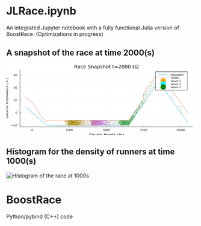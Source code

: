 # JLRace.ipynb
An integrated Jupyter notebook with a fully functional Julia version of BoostRace.
(Optimizations in progress)

## A snapshot of the race at time 2000(s)
![Snapshot of the race at 2000s](readme_images/snapshot2000.png?raw=true "Snapshot of the race")
## Histogram for the density of runners at time 1000(s)
![Histogram of the race at 1000s](readme_images/hits1000.png?raw=true "Snapshot of the race")

# BoostRace
Python/pybind (C++) code
